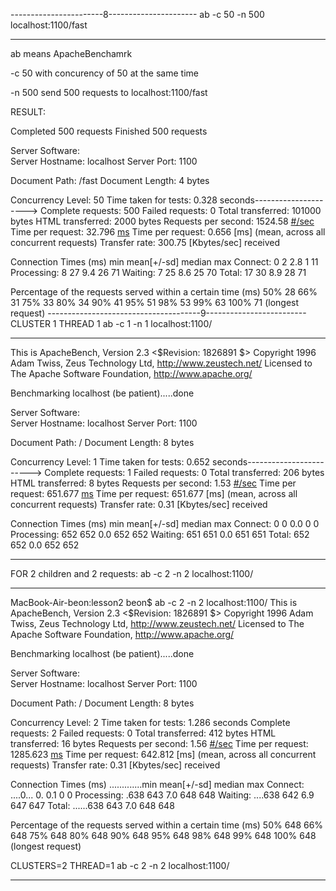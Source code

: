 -----------------------8----------------------
ab -c 50 -n 500 localhost:1100/fast

---

ab means ApacheBenchamrk

-c 50 with concurency of 50 at the same time

-n 500 send 500 requests to localhost:1100/fast

RESULT:

Completed 500 requests
Finished 500 requests

Server Software:  
Server Hostname: localhost
Server Port: 1100

Document Path: /fast
Document Length: 4 bytes

Concurrency Level: 50
Time taken for tests: 0.328 seconds--------------------->
Complete requests: 500
Failed requests: 0
Total transferred: 101000 bytes
HTML transferred: 2000 bytes
Requests per second: 1524.58 [#/sec](mean)
Time per request: 32.796 [ms](mean)
Time per request: 0.656 [ms] (mean, across all concurrent requests)
Transfer rate: 300.75 [Kbytes/sec] received

Connection Times (ms)
min mean[+/-sd] median max
Connect: 0 2 2.8 1 11
Processing: 8 27 9.4 26 71
Waiting: 7 25 8.6 25 70
Total: 17 30 8.9 28 71

Percentage of the requests served within a certain time (ms)
50% 28
66% 31
75% 33
80% 34
90% 41
95% 51
98% 53
99% 63
100% 71 (longest request)
--------------------------------------9-------------------------
CLUSTER 1
THREAD 1
ab -c 1 -n 1 localhost:1100/

---

This is ApacheBench, Version 2.3 <$Revision: 1826891 $>
Copyright 1996 Adam Twiss, Zeus Technology Ltd, http://www.zeustech.net/
Licensed to The Apache Software Foundation, http://www.apache.org/

Benchmarking localhost (be patient).....done

Server Software:  
Server Hostname: localhost
Server Port: 1100

Document Path: /
Document Length: 8 bytes

Concurrency Level: 1
Time taken for tests: 0.652 seconds------------------------>
Complete requests: 1
Failed requests: 0
Total transferred: 206 bytes
HTML transferred: 8 bytes
Requests per second: 1.53 [#/sec](mean)
Time per request: 651.677 [ms](mean)
Time per request: 651.677 [ms] (mean, across all concurrent requests)
Transfer rate: 0.31 [Kbytes/sec] received

Connection Times (ms)
min mean[+/-sd] median max
Connect: 0 0 0.0 0 0
Processing: 652 652 0.0 652 652
Waiting: 651 651 0.0 651 651
Total: 652 652 0.0 652 652

---

FOR 2 children and 2 requests:
ab -c 2 -n 2 localhost:1100/

---

MacBook-Air-beon:lesson2 beon$ ab -c 2 -n 2 localhost:1100/
This is ApacheBench, Version 2.3 <$Revision: 1826891 \$>
Copyright 1996 Adam Twiss, Zeus Technology Ltd, http://www.zeustech.net/
Licensed to The Apache Software Foundation, http://www.apache.org/

Benchmarking localhost (be patient).....done

Server Software:  
Server Hostname: localhost
Server Port: 1100

Document Path: /
Document Length: 8 bytes

Concurrency Level: 2
Time taken for tests: 1.286 seconds
Complete requests: 2
Failed requests: 0
Total transferred: 412 bytes
HTML transferred: 16 bytes
Requests per second: 1.56 [#/sec](mean)
Time per request: 1285.623 [ms](mean)
Time per request: 642.812 [ms] (mean, across all concurrent requests)
Transfer rate: 0.31 [Kbytes/sec] received

Connection Times (ms)
.............min mean[+/-sd] median max
Connect: ....0... 0. 0.1 0 0
Processing: .638 643 7.0 648 648
Waiting: ....638 642 6.9 647 647
Total: ......638 643 7.0 648 648

Percentage of the requests served within a certain time (ms)
50% 648
66% 648
75% 648
80% 648
90% 648
95% 648
98% 648
99% 648
100% 648 (longest request)

CLUSTERS=2
THREAD=1
ab -c 2 -n 2 localhost:1100/

---
